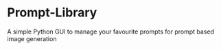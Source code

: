 # Prompt-Library
 A simple Python GUI to manage your favourite prompts for prompt based image generation
